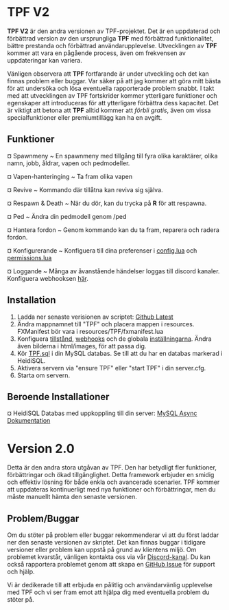 # TPF V2

**TPF V2** är den andra versionen av TPF-projektet. Det är en uppdaterad och förbättrad version av den ursprungliga **TPF** med förbättrad funktionalitet, bättre prestanda och förbättrad användarupplevelse. Utvecklingen av **TPF** kommer att vara en pågående process, även om frekvensen av uppdateringar kan variera.

Vänligen observera att **TPF** fortfarande är under utveckling och det kan finnas problem eller buggar. Var säker på att jag kommer att göra mitt bästa för att undersöka och lösa eventuella rapporterade problem snabbt. I takt med att utvecklingen av TPF fortskrider kommer ytterligare funktioner och egenskaper att introduceras för att ytterligare förbättra dess kapacitet. Det är viktigt att betona att **TPF** alltid kommer att _förbli gratis_, även om vissa specialfunktioner eller premiumtillägg kan ha en avgift.

## Funktioner

¤ Spawnmeny ~ En spawnmeny med tillgång till fyra olika karaktärer, olika namn, jobb, åldrar, vapen och pedmodeller.

¤ Vapen-hanteringing ~ Ta fram olika vapen

¤ Revive ~ Kommando där tillåtna kan reviva sig själva.

¤ Respawn & Death ~ När du dör, kan du trycka på **R** för att respawna.

¤ Ped ~ Ändra din pedmodell genom /ped

¤ Hantera fordon ~ Genom kommando kan du ta fram, reparera och radera fordon.

¤ Konfigurerande ~ Konfiguera till dina preferenser i [config.lua](config/config.lua) och [permissions.lua](config/permissions.lua)

¤ Loggande ~ Många av åvanstående händelser loggas till discord kanaler. Konfiguera webhooksen [här](config/webhooks.lua).

## Installation

1. Ladda ner senaste verisionen av scriptet: [Github Latest](https://github.com/Tuggummi/TPF/releases/latest)
2. Ändra mappnamnet till "TPF" och placera mappen i resources. FXManifest bör vara i resources/TPF/fxmanifest.lua
3. Konfiguera [tillstånd](config/permissions.lua), [webhooks](config/webhooks.lua) och de globala [inställningarna](config/config.lua). Ändra även bilderna i html/images, för att passa dig.
4. Kör [TPF.sql](TPF.sql) i din MySQL databas. Se till att du har en databas markerad i HeidiSQL.
5. Aktivera servern via "ensure TPF" eller "start TPF" i din server.cfg.
6. Starta om servern.

## Beroende Installationer

¤ HeidiSQL Databas med uppkoppling till din server: [MySQL Async Dokumentation](https://brouznouf.github.io/fivem-mysql-async/)

# Version 2.0

Detta är den andra stora utgåvan av TPF. Den har betydligt fler funktioner, förbättringar och ökad tillgänglighet. Detta framework erbjuder en smidig och effektiv lösning för både enkla och avancerade scenarier. TPF kommer att uppdateras kontinuerligt med nya funktioner och förbättringar, men du måste manuellt hämta den senaste versionen.

## Problem/Buggar

Om du stöter på problem eller buggar rekommenderar vi att du först laddar ner den senaste versionen av skriptet. Det kan finnas buggar i tidigare versioner eller problem kan uppstå på grund av klientens miljö. Om problemet kvarstår, vänligen kontakta oss via vår [Discord-kanal](https://discord.gg/mJPz2Wkqja). Du kan också rapportera problemet genom att skapa en [GitHub Issue](https://github.com/Tuggummi/TPF/issues) för support och hjälp.

Vi är dedikerade till att erbjuda en pålitlig och användarvänlig upplevelse med TPF och vi ser fram emot att hjälpa dig med eventuella problem du stöter på.
